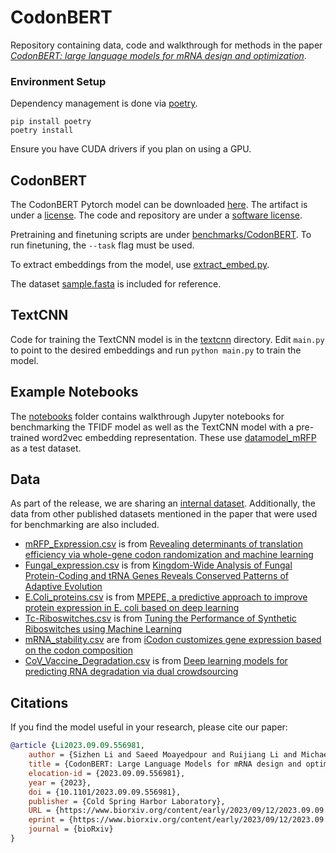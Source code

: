 # CodonBERT

Repository containing data, code and walkthrough for methods in the paper [*CodonBERT: large language models for mRNA design and optimization*](https://www.biorxiv.org/content/10.1101/2023.09.09.556981v1).

### Environment Setup

Dependency management is done via [poetry](https://python-poetry.org/).
```
pip install poetry
poetry install
```
Ensure you have CUDA drivers if you plan on using a GPU.

## CodonBERT

The CodonBERT Pytorch model can be downloaded [here](https://cdn.prod.accelerator.sanofi/llm/CodonBERT.zip). The artifact is under a [license](ARTIFACT_LICENSE.md).
The code and repository are under a [software license](SOFTWARE_LICENSE.md).

Pretraining and finetuning scripts are under [benchmarks/CodonBERT](benchmarks/CodonBERT). To run finetuning, the `--task` flag must be used.

To extract embeddings from the model, use [extract_embed.py](benchmarks/CodonBERT/extract_embed.py).

The dataset [sample.fasta](benchmarks/CodonBERT/data/sample.fasta) is included for reference.

## TextCNN
Code for training the TextCNN model is in the [textcnn](benchmarks/textcnn/) directory.
Edit `main.py` to point to the desired embeddings and run `python main.py` to train the model.

## Example Notebooks
The [notebooks](notebooks/) folder contains walkthrough Jupyter notebooks for benchmarking the TFIDF model as well as the TextCNN model with a pre-trained word2vec embedding representation. These use [datamodel_mRFP](datamodel_mRFP.csv) as a test dataset.

## Data
As part of the release, we are sharing an [internal dataset](benchmarks/CodonBERT/data/MLOS.csv). Additionally, the data from other published datasets mentioned in the paper that were used for benchmarking are also included.

- [mRFP_Expression.csv](benchmarks/CodonBERT/data/mRFP_Expression.csv) is from [Revealing determinants of translation efficiency via whole-gene codon randomization and machine learning](https://academic.oup.com/nar/article/51/5/2363/7016452)
- [Fungal_expression.csv](benchmarks/CodonBERT/data/Fungal_expression.csv) is from [Kingdom-Wide Analysis of Fungal Protein-Coding and tRNA Genes Reveals Conserved Patterns of Adaptive Evolution](https://academic.oup.com/mbe/article/39/2/msab372/6513383)
- [E.Coli_proteins.csv](benchmarks/CodonBERT/data/E.Coli_proteins.csv) is from [MPEPE, a predictive approach to improve protein expression in E. coli based on deep learning](https://www.sciencedirect.com/science/article/pii/S2001037022000745)
- [Tc-Riboswitches.csv](benchmarks/CodonBERT/data/Tc-Riboswitches.csv) is from [Tuning the Performance of Synthetic Riboswitches using Machine Learning](https://pubs.acs.org/doi/10.1021/acssynbio.8b00207)
- [mRNA_stability.csv](benchmarks/CodonBERT/data/mRNA_stability.csv) are from [iCodon customizes gene expression based on the codon composition](https://www.nature.com/articles/s41598-022-15526-7)
- [CoV_Vaccine_Degradation.csv](benchmarks/CodonBERT/data/CoV_Vaccine_Degradation.csv) is from [Deep learning models for predicting RNA degradation via dual crowdsourcing](https://www.nature.com/articles/s42256-022-00571-8)

## Citations
If you find the model useful in your research, please cite our paper:
```bibtex
@article {Li2023.09.09.556981,
	author = {Sizhen Li and Saeed Moayedpour and Ruijiang Li and Michael Bailey and Saleh Riahi and Milad Miladi and Jacob Miner and Dinghai Zheng and Jun Wang and Akshay Balsubramani and Khang Tran and Minnie Zacharia and Monica Wu and Xiaobo Gu and Ryan Clinton and Carla Asquith and Joseph Skalesk and Lianne Boeglin and Sudha Chivukula and Anusha Dias and Fernando Ulloa Montoya and Vikram Agarwal and Ziv Bar-Joseph and Sven Jager},
	title = {CodonBERT: Large Language Models for mRNA design and optimization},
	elocation-id = {2023.09.09.556981},
	year = {2023},
	doi = {10.1101/2023.09.09.556981},
	publisher = {Cold Spring Harbor Laboratory},
	URL = {https://www.biorxiv.org/content/early/2023/09/12/2023.09.09.556981},
	eprint = {https://www.biorxiv.org/content/early/2023/09/12/2023.09.09.556981.full.pdf},
	journal = {bioRxiv}
}
```
